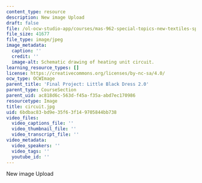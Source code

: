 ```yaml
---
content_type: resource
description: New image Upload
draft: false
file: /ol-ocw-studio-app/courses/mas-962-special-topics-new-textiles-spring-2010/6bdbac83bd9e35f63f149705844bb738_circuit.jpg
file_size: 41677
file_type: image/jpeg
image_metadata:
  caption: ''
  credit: ''
  image-alt: Schematic drawing of heating unit circuit.
learning_resource_types: []
license: https://creativecommons.org/licenses/by-nc-sa/4.0/
ocw_type: OCWImage
parent_title: 'Final Project: Little Black Dress 2.0'
parent_type: CourseSection
parent_uid: ac818d6c-563d-f45a-f35a-abd7ec170986
resourcetype: Image
title: circuit.jpg
uid: 6bdbac83-bd9e-35f6-3f14-9705844bb738
video_files:
  video_captions_file: ''
  video_thumbnail_file: ''
  video_transcript_file: ''
video_metadata:
  video_speakers: ''
  video_tags: ''
  youtube_id: ''
---
```

New image Upload